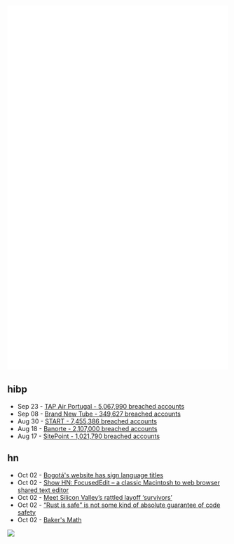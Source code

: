 ![Metrics](https://raw.githubusercontent.com/phixion/phixion/master/metrics.svg)

## hibp

<!--
for https://github.com/phixion/phixion/blob/main/.github/workflows/feeds.yml
-->
<!--START_SECTION:haveibeenpwnd-->
- Sep 23 - [TAP Air Portugal - 5,067,990 breached accounts](https://haveibeenpwned.com/PwnedWebsites#TAPAirPortugal)
- Sep 08 - [Brand New Tube - 349,627 breached accounts](https://haveibeenpwned.com/PwnedWebsites#BrandNewTube)
- Aug 30 - [START - 7,455,386 breached accounts](https://haveibeenpwned.com/PwnedWebsites#Start)
- Aug 18 - [Banorte - 2,107,000 breached accounts](https://haveibeenpwned.com/PwnedWebsites#Banorte)
- Aug 17 - [SitePoint - 1,021,790 breached accounts](https://haveibeenpwned.com/PwnedWebsites#SitePoint)
<!--END_SECTION:haveibeenpwnd-->

## hn

<!--
for https://github.com/phixion/phixion/blob/main/.github/workflows/feeds.yml
-->
<!--START_SECTION:hn-->
- Oct 02 - [Bogotá's website has sign language titles](https://bogota.gov.co/en)
- Oct 02 - [Show HN: FocusedEdit – a classic Macintosh to web browser shared text editor](https://github.com/CamHenlin/FocusedEdit)
- Oct 02 - [Meet Silicon Valley’s rattled layoff ‘survivors’](https://fortune.com/2022/09/30/what-its-like-for-tech-employees-who-survive-layoffs-at-company/)
- Oct 02 - [“Rust is safe” is not some kind of absolute guarantee of code safety](https://lkml.org/lkml/2022/9/19/1105#1105.php)
- Oct 02 - [Baker's Math](https://www.thefreshloaf.com/handbook/baker039s-math)
<!--END_SECTION:hn-->

<!--
for https://yhype.me
-->
![](https://hit.yhype.me/github/profile?user_id=13013670)
